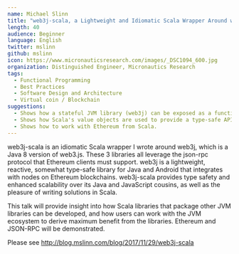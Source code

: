 ```yaml
---
name: Michael Slinn
title: "web3j-scala, a Lightweight and Idiomatic Scala Wrapper Around web3j for Ethereum"
length: 40
audience: Beginner
language: English
twitter: mslinn
github: mslinn
icon: https://www.micronauticsresearch.com/images/_DSC1094_600.jpg
organization: Distinguished Engineer, Micronautics Research
tags:
  - Functional Programming
  - Best Practices
  - Software Design and Architecture
  - Virtual coin / Blockchain
suggestions:
  - Shows how a stateful JVM library (web3j) can be exposed as a functional programming API.
  - Shows how Scala's value objects are used to provide a type-safe API, without imposing run-time overhead.
  - Shows how to work with Ethereum from Scala.
---
```

web3j-scala is an idiomatic Scala wrapper I wrote around web3j, which is a Java 8 version of web3.js. These 3 libraries all leverage the json-rpc protocol that Ethereum clients must support. web3j is a lightweight, reactive, somewhat type-safe library for Java and Android that integrates with nodes on Ethereum blockchains. web3j-scala provides type safety and enhanced scalability over its Java and JavaScript cousins, as well as the pleasure of writing solutions in Scala.

This talk will provide insight into how Scala libraries that package other JVM libraries can be developed, and how users can work with the JVM ecosystem to derive maximum benefit from the libraries. Ethereum and JSON-RPC will be demonstrated.

Please see http://blog.mslinn.com/blog/2017/11/29/web3j-scala